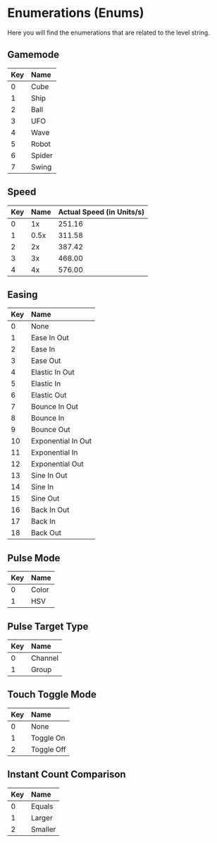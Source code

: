 # Enumerations (Enums)

Here you will find the enumerations that are related to the level string.

## Gamemode

| Key  | Name   |
|:-----|:-------|
| 0    | Cube   | 
| 1    | Ship   | 
| 2    | Ball   | 
| 3    | UFO    | 
| 4    | Wave   | 
| 5    | Robot  | 
| 6    | Spider | 
| 7    | Swing  | 

## Speed

| Key  | Name   | Actual Speed (in Units/s) |
|:-----|:-------|:--------------------------|
| 0    | 1x     | 251.16                    |
| 1    | 0.5x   | 311.58                    |
| 2    | 2x     | 387.42                    |
| 3    | 3x     | 468.00                    |
| 4    | 4x     | 576.00                    |

## Easing

| Key  | Name                |
|:-----|:--------------------|
| 0    | None                | 
| 1    | Ease In Out         | 
| 2    | Ease In             | 
| 3    | Ease Out            |
| 4    | Elastic In Out      |
| 5    | Elastic In          | 
| 6    | Elastic Out         | 
| 7    | Bounce In Out       | 
| 8    | Bounce In           | 
| 9    | Bounce Out          | 
| 10   | Exponential In Out  | 
| 11   | Exponential In      | 
| 12   | Exponential Out     | 
| 13   | Sine In Out         | 
| 14   | Sine In             | 
| 15   | Sine Out            | 
| 16   | Back In Out         | 
| 17   | Back In             | 
| 18   | Back Out            | 

## Pulse Mode

| Key  | Name   |
|:-----|:-------|
| 0    | Color  | 
| 1    | HSV    | 

## Pulse Target Type

| Key  | Name     |
|:-----|:---------|
| 0    | Channel  | 
| 1    | Group    | 

## Touch Toggle Mode

| Key  | Name       |
|:-----|:-----------|
| 0    | None       | 
| 1    | Toggle On  | 
| 2    | Toggle Off | 

## Instant Count Comparison

| Key  | Name       |
|:-----|:-----------|
| 0    | Equals     | 
| 1    | Larger     | 
| 2    | Smaller    | 


